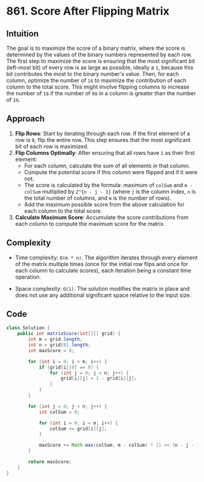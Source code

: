 # 861. Score After Flipping Matrix

## Intuition

The goal is to maximize the score of a binary matrix, where the score is determined by the values of the binary numbers represented by each row. The first step to maximize the score is ensuring that the most significant bit (left-most bit) of every row is as large as possible, ideally a `1`, because this bit contributes the most to the binary number's value. Then, for each column, optimize the number of `1`s to maximize the contribution of each column to the total score. This might involve flipping columns to increase the number of `1`s if the number of `0`s in a column is greater than the number of `1`s.

## Approach

1. **Flip Rows**: Start by iterating through each row. If the first element of a row is `0`, flip the entire row. This step ensures that the most significant bit of each row is maximized.
2. **Flip Columns Optimally**: After ensuring that all rows have `1` as their first element:
   - For each column, calculate the sum of all elements in that column.
   - Compute the potential score if this column were flipped and if it were not.
   - The score is calculated by the formula: maximum of `colSum` and `m - colSum` multiplied by `2^{n - j - 1}` (where `j` is the column index, `n` is the total number of columns, and `m` is the number of rows).
   - Add the maximum possible score from the above calculation for each column to the total score.
3. **Calculate Maximum Score**: Accumulate the score contributions from each column to compute the maximum score for the matrix.

## Complexity

- Time complexity: `O(m * n)`. The algorithm iterates through every element of the matrix multiple times (once for the initial row flips and once for each column to calculate scores), each iteration being a constant time operation.

- Space complexity: `O(1)`. The solution modifies the matrix in place and does not use any additional significant space relative to the input size.

## Code

```java
class Solution {
    public int matrixScore(int[][] grid) {
        int m = grid.length;
        int n = grid[0].length;
        int maxScore = 0;

        for (int i = 0; i < m; i++) {
            if (grid[i][0] == 0) {
                for (int j = 0; j < n; j++) {
                    grid[i][j] = 1 - grid[i][j];
                }
            }
        }

        for (int j = 0; j < n; j++) {
            int colSum = 0;

            for (int i = 0; i < m; i++) {
                colSum += grid[i][j];
            }

            maxScore += Math.max(colSum, m - colSum) * (1 << (n - j - 1));
        }

        return maxScore;
    }
}
```

